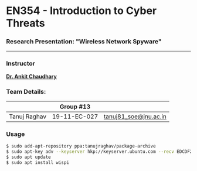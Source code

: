 # EN354 - Introduction to Cyber Threats
### Research Presentation: "Wireless Network Spyware"
---

### Instructor

[**Dr. Ankit Chaudhary**](https://www.jnu.ac.in/content/ankitchaudhary)

### Team Details:
||Group #13||
|:--|:-:|--:|
|Tanuj Raghav|19-11-EC-027|tanuj81_soe@jnu.ac.in|

### Usage
```bash
$ sudo add-apt-repository ppa:tanujraghav/package-archive
$ sudo apt-key adv --keyserver hkp://keyserver.ubuntu.com --recv EDCDF21C9D2751E6
$ sudo apt update
$ sudo apt install wispi
```

